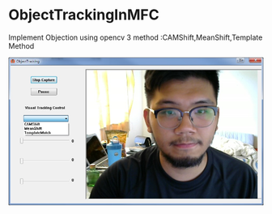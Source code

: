 # ObjectTrackingInMFC
Implement Objection using opencv 3 method :CAMShift,MeanShift,Template Method

![interface](https://raw.githubusercontent.com/Austinsuyoyo/ObjectTrackingInMFC/opencv3.3/image/interface.jpg)
